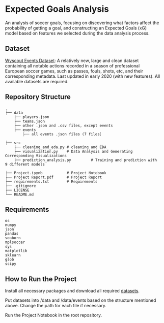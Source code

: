 # Expected Goals Analysis 
An analysis of soccer goals, focusing on discovering what factors affect the probability of getting a goal, and constructing an Expected Goals (xG) model based on features we selected during the data analysis process. 


## Dataset

[Wyscout Events Dataset](https://figshare.com/collections/Soccer_match_event_dataset/4415000/2): A relatively new, large and clean dataset containing all notable actions recorded in a season of professional European soccer games, such as passes, fouls, shots, etc, and their corresponding metadata. Last updated in early 2020 (with new features).  All available datasets are required. 


## Repository Structure 
    .
    ├── data  
        ├── players.json
        ├── teams.json
        ├── other .json and .csv files, except events 
        ├── events
            ├── all events .json files (7 files) 
            
    ├── src 
        ├── cleaning_and_eda.py # cleaning and EDA 
        ├── visualization.py    # Data Analysis and Generating Corresponding Visualizations 
        ├── prediction_analysis.py         # Training and prediction with 9 different models 
        
    ├── Project.ipynb           # Project Notebook 
    ├── Project Report.pdf      # Project Report 
    ├── requirements.txt        # Requirements 
    ├── .gitignore              
    ├── LICENSE
    └── README.md

## Requirements 
    os 
    numpy 
    json 
    pandas 
    seaborn 
    mplsoccer 
    sys 
    matplotlib 
    sklearn
    glob
    scipy




## How to Run the Project
Install all necessary packages and download all required [datasets](https://figshare.com/collections/Soccer_match_event_dataset/4415000/2). 


Put datasets into /data and /data/events based on the structure mentioned above. 
Change the path for each file if necessary.
  
Run the Project Notebook in the root repository.  





